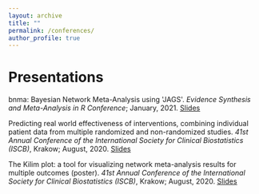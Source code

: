 ```yaml
---
layout: archive
title: ""
permalink: /conferences/
author_profile: true
---
```


# Presentations

bnma: Bayesian Network Meta-Analysis using 'JAGS'. <em> Evidence Synthesis and Meta-Analysis in R Conference</em>; January, 2021.
<ins>[Slides](https://mikejseo.github.io/files/bnma.pdf)</ins> 

Predicting real world effectiveness of interventions, combining individual patient data from multiple randomized and non-randomized studies. 
<em>41st Annual Conference of the International Society for Clinical Biostatistics (ISCB)</em>, Krakow; August, 2020.
<ins>[Slides](https://mikejseo.github.io/files/ISCB2020_RA.pdf)</ins>

The Kilim plot: a tool for visualizing network meta-analysis results for multiple outcomes (poster). 
<em>41st Annual Conference of the International Society for Clinical Biostatistics (ISCB)</em>, Krakow; August, 2020.
<ins>[Slides](https://mikejseo.github.io/files/ISCB2020_Kilim.pdf)</ins>